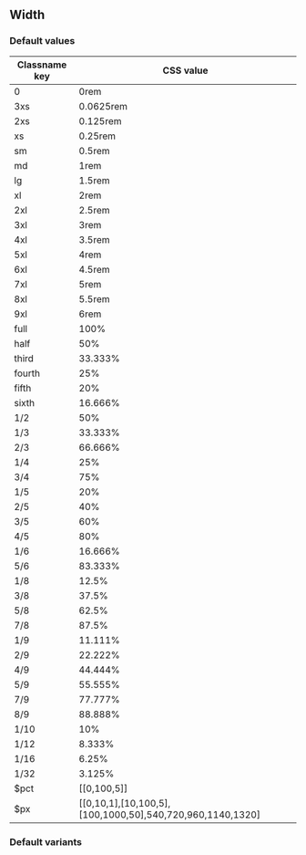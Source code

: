 ## Width

<!-- <values.width> -->
### Default values
|Classname key|CSS value                                                |
|-------------|---------------------------------------------------------|
|0            |0rem                                                     |
|3xs          |0.0625rem                                                |
|2xs          |0.125rem                                                 |
|xs           |0.25rem                                                  |
|sm           |0.5rem                                                   |
|md           |1rem                                                     |
|lg           |1.5rem                                                   |
|xl           |2rem                                                     |
|2xl          |2.5rem                                                   |
|3xl          |3rem                                                     |
|4xl          |3.5rem                                                   |
|5xl          |4rem                                                     |
|6xl          |4.5rem                                                   |
|7xl          |5rem                                                     |
|8xl          |5.5rem                                                   |
|9xl          |6rem                                                     |
|full         |100%                                                     |
|half         |50%                                                      |
|third        |33.333%                                                  |
|fourth       |25%                                                      |
|fifth        |20%                                                      |
|sixth        |16.666%                                                  |
|1/2          |50%                                                      |
|1/3          |33.333%                                                  |
|2/3          |66.666%                                                  |
|1/4          |25%                                                      |
|3/4          |75%                                                      |
|1/5          |20%                                                      |
|2/5          |40%                                                      |
|3/5          |60%                                                      |
|4/5          |80%                                                      |
|1/6          |16.666%                                                  |
|5/6          |83.333%                                                  |
|1/8          |12.5%                                                    |
|3/8          |37.5%                                                    |
|5/8          |62.5%                                                    |
|7/8          |87.5%                                                    |
|1/9          |11.111%                                                  |
|2/9          |22.222%                                                  |
|4/9          |44.444%                                                  |
|5/9          |55.555%                                                  |
|7/9          |77.777%                                                  |
|8/9          |88.888%                                                  |
|1/10         |10%                                                      |
|1/12         |8.333%                                                   |
|1/16         |6.25%                                                    |
|1/32         |3.125%                                                   |
|$pct         |[[0,100,5]]                                              |
|$px          |[[0,10,1],[10,100,5],[100,1000,50],540,720,960,1140,1320]|

<!-- </values.width> -->


<!-- <variants.width> -->
### Default variants

<!-- </variants.width> -->
